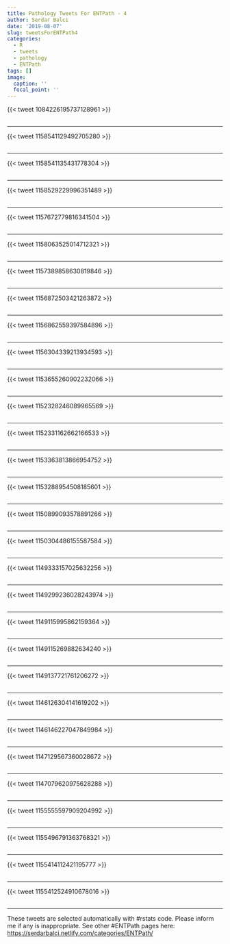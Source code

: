 ```yaml
---
title: Pathology Tweets For ENTPath - 4
author: Serdar Balci
date: '2019-08-07'
slug: tweetsForENTPath4
categories:
  - R
  - tweets
  - pathology
  - ENTPath
tags: []
image:
  caption: ''
  focal_point: ''
---
```



{{< tweet 1084226195737128961 >}}
<br>
<br>
<hr>
{{< tweet 1158541129492705280 >}}
<br>
<br>
<hr>
{{< tweet 1158541135431778304 >}}
<br>
<br>
<hr>
{{< tweet 1158529229996351489 >}}
<br>
<br>
<hr>
{{< tweet 1157672779816341504 >}}
<br>
<br>
<hr>
{{< tweet 1158063525014712321 >}}
<br>
<br>
<hr>
{{< tweet 1157389858630819846 >}}
<br>
<br>
<hr>
{{< tweet 1156872503421263872 >}}
<br>
<br>
<hr>
{{< tweet 1156862559397584896 >}}
<br>
<br>
<hr>
{{< tweet 1156304339213934593 >}}
<br>
<br>
<hr>
{{< tweet 1153655260902232066 >}}
<br>
<br>
<hr>
{{< tweet 1152328246089965569 >}}
<br>
<br>
<hr>
{{< tweet 1152331162662166533 >}}
<br>
<br>
<hr>
{{< tweet 1153363813866954752 >}}
<br>
<br>
<hr>
{{< tweet 1153288954508185601 >}}
<br>
<br>
<hr>
{{< tweet 1150899093578891266 >}}
<br>
<br>
<hr>
{{< tweet 1150304486155587584 >}}
<br>
<br>
<hr>
{{< tweet 1149333157025632256 >}}
<br>
<br>
<hr>
{{< tweet 1149299236028243974 >}}
<br>
<br>
<hr>
{{< tweet 1149115995862159364 >}}
<br>
<br>
<hr>
{{< tweet 1149115269882634240 >}}
<br>
<br>
<hr>
{{< tweet 1149137721761206272 >}}
<br>
<br>
<hr>
{{< tweet 1146126304141619202 >}}
<br>
<br>
<hr>
{{< tweet 1146146227047849984 >}}
<br>
<br>
<hr>
{{< tweet 1147129567360028672 >}}
<br>
<br>
<hr>
{{< tweet 1147079620975628288 >}}
<br>
<br>
<hr>
{{< tweet 1155555597909204992 >}}
<br>
<br>
<hr>
{{< tweet 1155496791363768321 >}}
<br>
<br>
<hr>
{{< tweet 1155414112421195777 >}}
<br>
<br>
<hr>
{{< tweet 1155412524910678016 >}}
<br>
<br>
<hr>


These tweets are selected automatically with #rstats code. Please inform me if any is inappropriate.
See other #ENTPath pages here: https://serdarbalci.netlify.com/categories/ENTPath/
